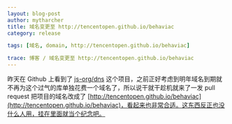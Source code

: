 ```yaml
---
layout: blog-post
author: mytharcher
title: 域名变更至 http://tencentopen.github.io/behaviac
category: release

tags: [域名, domain, http://tencentopen.github.io/behaviac]

trace: 博客 / 域名变更至 http://tencentopen.github.io/behaviac
---
```


昨天在 Github 上看到了 [js-org/dns](https://github.com/js-org/dns/) 这个项目，之前正好考虑到明年域名到期就不再为这个过气的库单独花费一个域名了，所以说干就干趁机就来了一发 pull request 把项目的域名改成了 [http://tencentopen.github.io/behaviac](http://tencentopen.github.io/behaviac)，看起来也非常合适。这东西反正也没什么人用，挂在里面就当个纪念吧。
